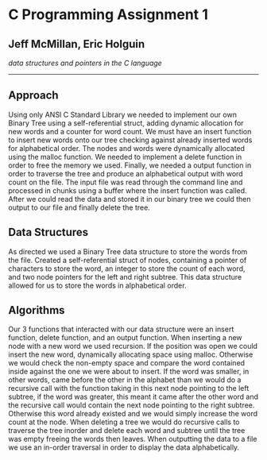# C Programming Assignment 1

## Jeff McMillan, Eric Holguin
_data structures and pointers in the C language_

* * * 


## Approach
Using only ANSI C Standard Library we needed to implement our own Binary Tree using a self-referential 
struct, adding dynamic allocation for new words and a counter for word count.
We must have an insert function to insert new words onto our tree checking against already inserted words for alphabetical order.
The nodes and words were dynamically allocated using the malloc function.
We needed to implement a delete function in order to free the memory we used.
Finally, we needed a output function in order to traverse the tree and produce an alphabetical output with word count on the file. The input file was read through the command line and processed in chunks using a buffer where the insert function was called.
After we could read the data and stored it in our binary tree we could then output to our file and finally delete the tree.

## Data Structures
As directed we used a Binary Tree data structure to store the words from the file.
Created a self-referential struct of nodes, containing a pointer of characters to store the word,
an integer to store the count of each word, and two node pointers for the left and right subtree.
This data structure allowed for us to store the words in alphabetical order. 

## Algorithms 
Our 3 functions that interacted with our data structure were an insert function, delete function, 
and an output function. 
When inserting a new node with a new word we used recursion. If the position
was open we could insert the new word, dynamically allocating space using malloc. Otherwise we would check
the non-empty space and compare the word contained inside against the one we were about to insert.
If the word was smaller, in other words, came before the other in the alphabet than we would do a recursive 
call with the function taking in this next node pointing to the left subtree, if the word was greater, this meant
it came after the other word and the recursive call would contain the next node pointing to the right subtree.
Otherwise this word already existed and we would simply increase the word count at the node.
When deleting a tree we would do recursive calls to traverse the tree inorder and delete each word and subtree
until the tree was empty freeing the words then leaves.
When outputting the data to a file we use an in-order traversal in order to display the data alphabetically.
